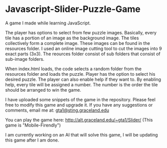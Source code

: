# Javascript-Slider-Puzzle-Game

A game I made while learning JavaScript.

The player has options to select from few puzzle images. Basically, every tile has a portion of an image as the background image. The tiles collectively form a complete image. These images can be found in the resources folder. I used an online image cutting tool to cut the images into 9 exact parts (3x3). The reources folder consist of sub folders that consist of sub-image folders. 

When index.html loads, the code selects a random folder from the resources folder and loads the puzzle. Player has the option to select his desired puzzle. The player can also enable help if they want to. By enabling help, every tile will be assigned a number. The number is the order the tile should be arranged to win the game.

I have uploaded some snippets of the game in the repository. Please feel free to modify this game and upgrade it. If you have any suggestions or comments, email me at: gta1@sting.graceland.edu

You can play the game here: http://alt.graceland.edu/~gta1/Slider/ (This game is "Mobile-Firendly")

I am currently working on an AI that will solve this game, I will be updating this game after I am done.
